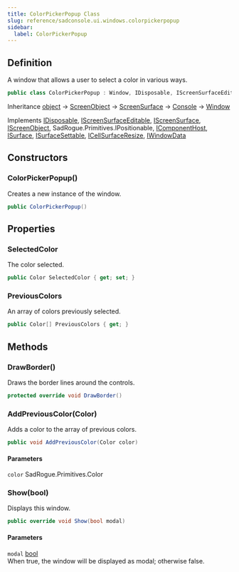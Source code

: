 ```yaml
---
title: ColorPickerPopup Class
slug: reference/sadconsole.ui.windows.colorpickerpopup
sidebar:
  label: ColorPickerPopup
---
```

## Definition

A window that allows a user to select a color in various ways.

```csharp title="C#"
public class ColorPickerPopup : Window, IDisposable, IScreenSurfaceEditable, IScreenSurface, IScreenObject, IPositionable, IComponentHost, ISurface, ISurfaceSettable, ICellSurfaceResize, IWindowData
```

Inheritance [object](https://learn.microsoft.com/dotnet/api/system.object/) → [ScreenObject](../sadconsole.screenobject/) → [ScreenSurface](../sadconsole.screensurface/) → [Console](../sadconsole.console/) → [Window](../sadconsole.ui.window/)

Implements [IDisposable](https://learn.microsoft.com/dotnet/api/system.idisposable/), [IScreenSurfaceEditable](../sadconsole.iscreensurfaceeditable/), [IScreenSurface](../sadconsole.iscreensurface/), [IScreenObject](../sadconsole.iscreenobject/), SadRogue.Primitives.IPositionable, [IComponentHost](../sadconsole.components.icomponenthost/), [ISurface](../sadconsole.isurface/), [ISurfaceSettable](../sadconsole.isurfacesettable/), [ICellSurfaceResize](../sadconsole.icellsurfaceresize/), [IWindowData](../sadconsole.renderers.iwindowdata/)

## Constructors

### ColorPickerPopup()

Creates a new instance of the window.

```csharp title="C#"
public ColorPickerPopup()
```


## Properties

### SelectedColor

The color selected.

```csharp title="C#"
public Color SelectedColor { get; set; }
```

### PreviousColors

An array of colors previously selected.

```csharp title="C#"
public Color[] PreviousColors { get; }
```

## Methods

### DrawBorder()

Draws the border lines around the controls.

```csharp title="C#"
protected override void DrawBorder()
```


### AddPreviousColor(Color)

Adds a color to the array of previous colors.

```csharp title="C#"
public void AddPreviousColor(Color color)
```

#### Parameters

`color` SadRogue.Primitives.Color  


### Show(bool)

Displays this window.

```csharp title="C#"
public override void Show(bool modal)
```

#### Parameters

`modal` [bool](https://learn.microsoft.com/dotnet/api/system.boolean/)  
When true, the window will be displayed as modal; otherwise false.